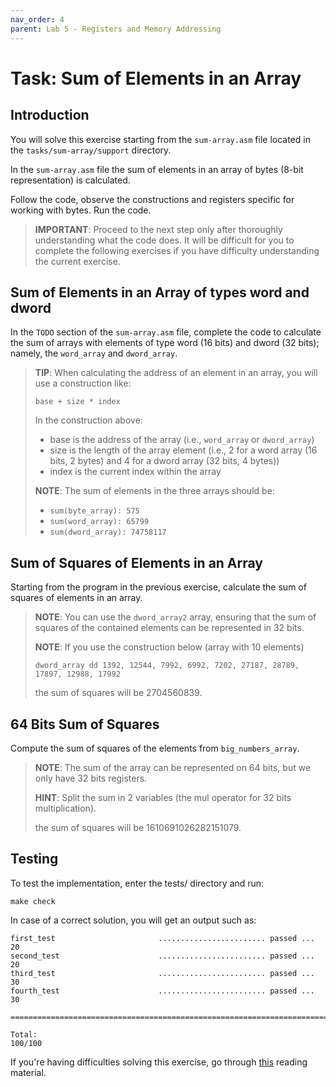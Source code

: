 ```yaml
---
nav_order: 4
parent: Lab 5 - Registers and Memory Addressing
---
```


# Task: Sum of Elements in an Array

## Introduction

You will solve this exercise starting from the `sum-array.asm` file located in the `tasks/sum-array/support` directory.

In the `sum-array.asm` file the sum of elements in an array of bytes (8-bit representation) is calculated.

Follow the code, observe the constructions and registers specific for working with bytes.
Run the code.

> **IMPORTANT**: Proceed to the next step only after thoroughly understanding what the code does.
It will be difficult for you to complete the following exercises if you have difficulty understanding the current exercise.

## Sum of Elements in an Array of types word and dword

In the `TODO` section of the `sum-array.asm` file, complete the code to calculate the sum of arrays with elements of type word (16 bits) and dword (32 bits);
namely, the `word_array` and `dword_array`.

> **TIP**: When calculating the address of an element in an array, you will use a construction like:
>
> `base + size * index`
>
> In the construction above:
>
> - base is the address of the array (i.e., `word_array` or `dword_array`)
> - size is the length of the array element (i.e., 2 for a word array (16 bits, 2 bytes) and 4 for a dword array (32 bits, 4 bytes))
> - index is the current index within the array
>
> **NOTE**: The sum of elements in the three arrays should be:
>
> - `sum(byte_array): 575`
> - `sum(word_array): 65799`
> - `sum(dword_array): 74758117`

## Sum of Squares of Elements in an Array

Starting from the program in the previous exercise, calculate the sum of squares of elements in an array.

> **NOTE**: You can use the `dword_array2` array, ensuring that the sum of squares of the contained elements can be represented in 32 bits.
>
> **NOTE**: If you use the construction below (array with 10 elements)
>
> ```Assembly
> dword_array dd 1392, 12544, 7992, 6992, 7202, 27187, 28789, 17897, 12988, 17992
> ```
>
> the sum of squares will be 2704560839.

## 64 Bits Sum of Squares

Compute the sum of squares of the elements from `big_numbers_array`.

> **NOTE**: The sum of the array can be represented on 64 bits, but we only have 32 bits registers.
>
> **HINT**: Split the sum in 2 variables (the mul operator for 32 bits multiplication).
>
> the sum of squares will be 1610691026282151079.

## Testing

To test the implementation, enter the tests/ directory and run:

```console
make check
```

In case of a correct solution, you will get an output such as:

```text
first_test                       ........................ passed ...  20
second_test                      ........................ passed ...  20
third_test                       ........................ passed ...  30
fourth_test                      ........................ passed ...  30

========================================================================

Total:                                                           100/100
```

If you're having difficulties solving this exercise, go through [this](/reading/memory-addressing.md) reading material.
